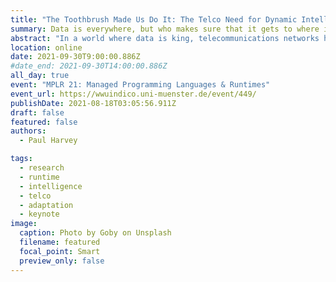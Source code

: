 ```yaml
---
title: "The Toothbrush Made Us Do It: The Telco Need for Dynamic Intelligent Runtimes"
summary: Data is everywhere, but who makes sure that it gets to where its going?
abstract: "In a world where data is king, telecommunications networks have found themselves responsible for making sure that the data gets to where it is going - and taking the blame when it doesn't. Such responsibility is fast growing beyond the ability of us mere human beings, requiring new intelligent and adaptive _champions_ to take up the challenge. Containers and virtual machines are seen as the steeds of these new champions, but do they offer the right flexibility and granularity? This talk will discuss the new wave of intelligent automation in the telco domain, and highlight the need for dynamic intelligent runtimes if we want to go beyond an army of 'ML + Use Case' champions."
location: online
date: 2021-09-30T9:00:00.886Z
#date_end: 2021-09-30T14:00:00.886Z
all_day: true
event: "MPLR 21: Managed Programming Languages & Runtimes"
event_url: https://wwuindico.uni-muenster.de/event/449/
publishDate: 2021-08-18T03:05:56.911Z
draft: false
featured: false
authors:
  - Paul Harvey

tags:
  - research
  - runtime
  - intelligence
  - telco
  - adaptation
  - keynote
image:
  caption: Photo by Goby on Unsplash
  filename: featured
  focal_point: Smart
  preview_only: false
---
```

